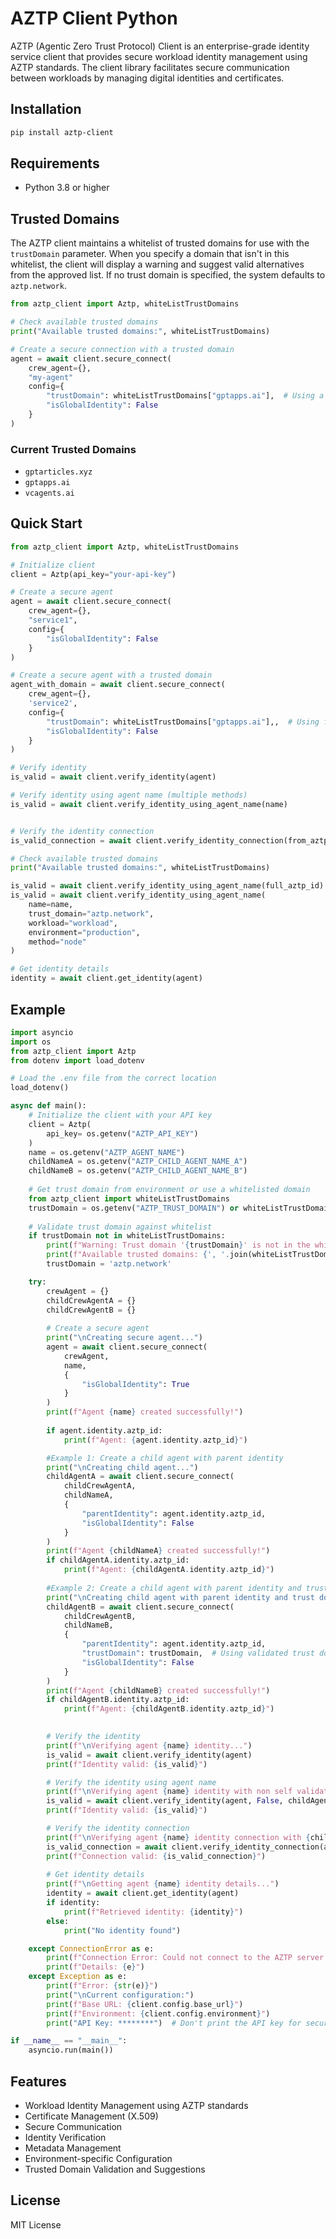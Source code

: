 # AZTP Client Python

AZTP (Agentic Zero Trust Protocol) Client is an enterprise-grade identity service client that provides secure workload identity management using AZTP standards. The client library facilitates secure communication between workloads by managing digital identities and certificates.

## Installation

```bash
pip install aztp-client
```

## Requirements

- Python 3.8 or higher

## Trusted Domains

The AZTP client maintains a whitelist of trusted domains for use with the `trustDomain` parameter. When you specify a domain that isn't in this whitelist, the client will display a warning and suggest valid alternatives from the approved list. If no trust domain is specified, the system defaults to `aztp.network`.

```python
from aztp_client import Aztp, whiteListTrustDomains

# Check available trusted domains
print("Available trusted domains:", whiteListTrustDomains)

# Create a secure connection with a trusted domain
agent = await client.secure_connect(
    crew_agent={},
    "my-agent"
    config={
        "trustDomain": whiteListTrustDomains["gptapps.ai"],  # Using a whitelisted domain
        "isGlobalIdentity": False
    }
)
```

### Current Trusted Domains
- `gptarticles.xyz`
- `gptapps.ai`
- `vcagents.ai`

## Quick Start

```python
from aztp_client import Aztp, whiteListTrustDomains

# Initialize client
client = Aztp(api_key="your-api-key")

# Create a secure agent
agent = await client.secure_connect(
    crew_agent={},
    "service1", 
    config={
        "isGlobalIdentity": False
    }
)

# Create a secure agent with a trusted domain
agent_with_domain = await client.secure_connect(
    crew_agent={},
    'service2',
    config={
        "trustDomain": whiteListTrustDomains["gptapps.ai"],,  # Using first whitelisted domain
        "isGlobalIdentity": False
    }
)

# Verify identity
is_valid = await client.verify_identity(agent)

# Verify identity using agent name (multiple methods)
is_valid = await client.verify_identity_using_agent_name(name)


# Verify the identity connection 
is_valid_connection = await client.verify_identity_connection(from_aztp_id, to_aztp_id)

# Check available trusted domains
print("Available trusted domains:", whiteListTrustDomains)

is_valid = await client.verify_identity_using_agent_name(full_aztp_id)
is_valid = await client.verify_identity_using_agent_name(
    name=name,
    trust_domain="aztp.network",
    workload="workload",
    environment="production",
    method="node"
)

# Get identity details
identity = await client.get_identity(agent)
```
## Example

```python
import asyncio
import os
from aztp_client import Aztp
from dotenv import load_dotenv

# Load the .env file from the correct location
load_dotenv()

async def main():
    # Initialize the client with your API key
    client = Aztp(
        api_key= os.getenv("AZTP_API_KEY")
    )
    name = os.getenv("AZTP_AGENT_NAME")
    childNameA = os.getenv("AZTP_CHILD_AGENT_NAME_A")
    childNameB = os.getenv("AZTP_CHILD_AGENT_NAME_B")
    
    # Get trust domain from environment or use a whitelisted domain
    from aztp_client import whiteListTrustDomains
    trustDomain = os.getenv("AZTP_TRUST_DOMAIN") or whiteListTrustDomains["gptapps.ai"]
    
    # Validate trust domain against whitelist
    if trustDomain not in whiteListTrustDomains:
        print(f"Warning: Trust domain '{trustDomain}' is not in the whitelist.")
        print(f"Available trusted domains: {', '.join(whiteListTrustDomains)}")
        trustDomain = 'aztp.network'

    try:
        crewAgent = {}
        childCrewAgentA = {}
        childCrewAgentB = {}
        
        # Create a secure agent
        print("\nCreating secure agent...")
        agent = await client.secure_connect(
            crewAgent, 
            name,
            {
                "isGlobalIdentity": True
            }
        )
        print(f"Agent {name} created successfully!")
        
        if agent.identity.aztp_id:
            print(f"Agent: {agent.identity.aztp_id}")

        #Example 1: Create a child agent with parent identity
        print("\nCreating child agent...")
        childAgentA = await client.secure_connect(
            childCrewAgentA, 
            childNameA,
            {
                "parentIdentity": agent.identity.aztp_id,
                "isGlobalIdentity": False
            }
        )
        print(f"Agent {childNameA} created successfully!")
        if childAgentA.identity.aztp_id:
            print(f"Agent: {childAgentA.identity.aztp_id}")
        
        #Example 2: Create a child agent with parent identity and trust domain
        print("\nCreating child agent with parent identity and trust domain...")
        childAgentB = await client.secure_connect(
            childCrewAgentB, 
            childNameB,
            {
                "parentIdentity": agent.identity.aztp_id,
                "trustDomain": trustDomain,  # Using validated trust domain from whitelist
                "isGlobalIdentity": False
            }
        )
        print(f"Agent {childNameB} created successfully!")
        if childAgentB.identity.aztp_id:
            print(f"Agent: {childAgentB.identity.aztp_id}")

        
        # Verify the identity
        print(f"\nVerifying agent {name} identity...")
        is_valid = await client.verify_identity(agent)
        print(f"Identity valid: {is_valid}")

        # Verify the identity using agent name
        print(f"\nVerifying agent {name} identity with non self validating...")
        is_valid = await client.verify_identity(agent, False, childAgentB.identity.aztp_id)
        print(f"Identity valid: {is_valid}")

        # Verify the identity connection
        print(f"\nVerifying agent {name} identity connection with {childNameB}...")
        is_valid_connection = await client.verify_identity_connection(agent.identity.aztp_id, childAgentB.identity.aztp_id)
        print(f"Connection valid: {is_valid_connection}")
        
        # Get identity details
        print(f"\nGetting agent {name} identity details...")
        identity = await client.get_identity(agent)
        if identity:
            print(f"Retrieved identity: {identity}")
        else:
            print("No identity found") 

    except ConnectionError as e:
        print(f"Connection Error: Could not connect to the AZTP server. Please check your connection and server URL.")
        print(f"Details: {e}")
    except Exception as e:
        print(f"Error: {str(e)}")
        print("\nCurrent configuration:")
        print(f"Base URL: {client.config.base_url}")
        print(f"Environment: {client.config.environment}")
        print("API Key: ********")  # Don't print the API key for security

if __name__ == "__main__":
    asyncio.run(main())
```

## Features

- Workload Identity Management using AZTP standards
- Certificate Management (X.509)
- Secure Communication
- Identity Verification
- Metadata Management
- Environment-specific Configuration
- Trusted Domain Validation and Suggestions

## License

MIT License 